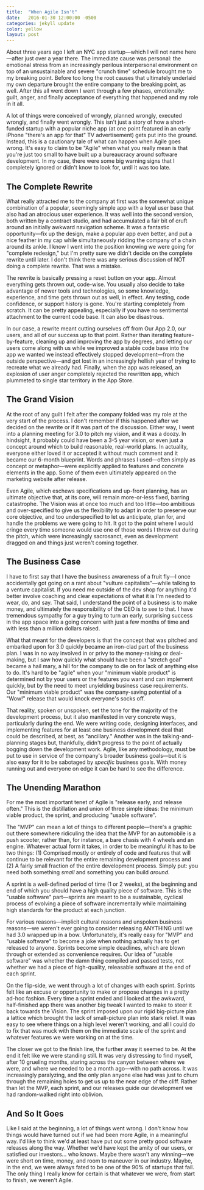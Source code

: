 ```yaml
---
title:  "When Agile Isn't"
date:   2016-01-30 12:00:00 -0500
categories: jekyll update
color: yellow
layout: post
---
```

About three years ago I left an NYC app startup—which I will not name here—after just over a year there. The immediate cause was personal: the emotional stress from an increasingly perilous interpersonal environment on top of an unsustainable and severe "crunch time" schedule brought me to my breaking point. Before too long the root causes that ultimately underlaid my own departure brought the entire company to the breaking point, as well. After this all went down I went through a few phases, emotionally: guilt, anger, and finally acceptance of everything that happened and my role in it all.

A lot of things were conceived of wrongly, planned wrongly, executed wrongly, and finally went wrongly. This isn't just a story of how a short-funded startup with a popular niche app (at one point featured in an early iPhone "there's an app for that" TV advertisement) gets put into the ground. Instead, this is a cautionary tale of what can happen when Agile goes wrong. It's easy to claim to be "Agile" when what you really mean is that you're just too small to have built up a bureaucracy around software development. In my case, there were some big warning signs that I completely ignored or didn't know to look for, until it was too late.

## The Complete Rewrite

What really attracted me to the company at first was the somewhat unique combination of a popular, seemingly simple app with a loyal user base that also had an atrocious user experience. It was well into the second version, both written by a contract studio, and had accumulated a fair bit of cruft around an initially awkward navigation scheme. It was a fantastic opportunity—fix up the design, make a popular app even better, and put a nice feather in my cap while simultaneously ridding the company of a chain around its ankle. I know I went into the position knowing we were going for "complete redesign," but I'm pretty sure we didn't decide on the complete rewrite until later. I don't think there was any serious discussion of NOT doing a complete rewrite. That was a mistake.

The rewrite is basically pressing a reset button on your app. Almost everything gets thrown out, code-wise. You usually also decide to take advantage of newer tools and technologies, so some knowledge, experience, and time gets thrown out as well, in effect. Any testing, code confidence, or support history is gone. You're starting completely from scratch. It can be pretty appealing, especially if you have no sentimental attachment to the current code base. It can also be disastrous.

In our case, a rewrite meant cutting ourselves off from Our App 2.0, our users, and all of our success up to that point. Rather than iterating feature-by-feature, cleaning up and improving the app by degrees, and letting our users come along with us while we improved a stable code base into the app we wanted we instead effectively stopped development—from the outside perspective—and got lost in an increasingly hellish year of trying to recreate what we already had. Finally, when the app was released, an explosion of user anger completely rejected the rewritten app, which plummeted to single star territory in the App Store.

## The Grand Vision

At the root of any guilt I felt after the company folded was my role at the very start of the process. I don't remember if this happened after we decided on the rewrite or if it was part of the discussion. Either way, I went into a planning meeting for 3.0 to pitch my vision, and it was a doozy. In hindsight, it probably could have been a 3-5 year vision, or even just a concept around which to build reasonable, real-world plans. In actuality, everyone either loved it or accepted it without much comment and it became our 6-month blueprint. Words and phrases I used—often simply as concept or metaphor—were explicitly applied to features and concrete elements in the app. Some of them even ultimately appeared on the marketing website after release.

Even Agile, which eschews specifications and up-front planning, has an ultimate objective that, at its core, will remain more-or-less fixed, barring catastrophe. The Vision was at once too much and too little—too ambitious and over-specified to give us the flexibility to adapt in order to preserve our core objective, and too underspecified to let us anticipate, plan for, and handle the problems we were going to hit. It got to the point where I would cringe every time someone would use one of those words I threw out during the pitch, which were increasingly sacrosanct, even as development dragged on and things just weren't coming together.

## The Business Case

I have to first say that I have the business awareness of a fruit fly—I once accidentally got going on a rant about "vulture capitalists"—while talking to a venture capitalist. If you need me outside of the dev shop for anything it'd better involve coaching and clear expectations of what it is I'm needed to wear, do, and say. That said, I understand the point of a business is to make money, and ultimately the responsibility of the CEO is to see to that. I have tremendous sympathy for a guy trying to turn an early, surprising success in the app space into a going concern with just a few months of time and with less than a million dollars raised.

What that meant for the developers is that the concept that was pitched and embarked upon for 3.0 quickly became an iron-clad part of the business plan. I was in no way involved in or privy to the money-raising or deal-making, but I saw how quickly what should have been a "stretch goal" became a hail mary, a hill for the company to die on for lack of anything else to do. It's hard to be "agile" when your "minimum viable product" is determined not by your users or the features you want and can implement quickly, but by the need to meet unyielding business case requirements. Our "minimum viable product" was the company-saving potential of a "Wow!" release that would knock everyone's socks off.

That reality, spoken or unspoken, set the tone for the majority of the development process, but it also manifested in very concrete ways, particularly during the end. We were writing code, designing interfaces, and implementing features for at least one business development deal that could be described, at best, as "ancillary." Another was in the talking-and-planning stages but, thankfully, didn't progress to the point of actually bogging down the development work. Agile, like any methodology, must be put to use in service of the company's broader business goals—but it is also easy for it to be sabotaged by *specific* business goals. With money running out and everyone on edge it can be hard to see the difference.

## The Unending Marathon

For me the most important tenet of Agile is "release early, and release often." This is the distillation and union of three simple ideas: the minimum viable product, the sprint, and producing "usable software".

The "MVP" can mean a lot of things to different people—there's a graphic out there somewhere ridiculing the idea that the MVP for an automobile is a push scooter, rather than, for instance, a bare chasis with 4 wheels and an engine. Whatever actual form it takes, in order to be meaningful it has to be two things: (1) Comprised mostly or entirely of code and features that will continue to be relevant for the entire remaining development process and (2) A fairly small fraction of the entire development process. Simply put: you need both something *small* and something you can build *around*.

A sprint is a well-defined period of time (1 or 2 weeks), at the beginning and end of which you should have a high quality piece of software. This is the "usable software" part—sprints are meant to be a sustainable, cyclical process of evolving a piece of software incrementally while maintaining high standards for the product at each junction.

For various reasons—implicit cultural reasons and unspoken business reasons—we weren't ever going to consider releasing ANYTHING until we had 3.0 wrapped up in a bow. Unfortunately, it's really easy for "MVP" and "usable software" to become a joke when nothing actually has to get released to anyone. Sprints become simple deadlines, which are blown through or extended as convenience requires. Our idea of "usable software" was whether the damn thing compiled and passed tests, not whether we had a piece of high-quality, releasable software at the end of each sprint.

On the flip-side, we went through a lot of changes with each sprint. Sprints felt like an excuse or opportunity to make or propose changes in a pretty ad-hoc fashion. Every time a sprint ended and I looked at the awkward, half-finished app there was another big tweak I wanted to make to steer it back towards the Vision. The sprint imposed upon our rigid big-picture plan a lattice which brought the lack of small-picture plan into stark relief. It was easy to see where things on a high level weren't working, and all I could do to fix that was muck with them on the immediate scale of the sprint and whatever features we were working on at the time.

The closer we got to the finish line, the further away it seemed to be. At the end it felt like we were standing still. It was very distressing to find myself, after 10 grueling months, staring across the canyon between where we were, and where we needed to be a month ago—with no path across. It was increasingly paralyzing, and the only plan anyone else had was just to churn through the remaining holes to get us up to the near edge of the cliff. Rather than let the MVP, each sprint, and our releases guide our development we had random-walked right into oblivion.

## And So It Goes

Like I said at the beginning, a lot of things went wrong. I don't know how things would have turned out if we had been more Agile, in a meaningful way. I'd like to think we'd at least have put out some pretty good software releases along the way. Whether we'd have kept the amity of our users, or satisfied our investors... who knows. Maybe there wasn't any winning—we were short on time, money, and room to maneuver in our industry. Maybe, in the end, we were always fated to be one of the 90% of startups that fail. The only thing I really know for certain is that whatever we were, from start to finish, we weren't Agile.

